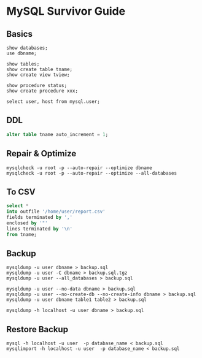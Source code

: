 # MySQL Survivor Guide

## Basics
```shell
show databases;
use dbname;

show tables;
show create table tname;
show create view tview;

show procedure status;
show create procedure xxx;

select user, host from mysql.user;
```

## DDL
```sql
alter table tname auto_increment = 1;
```

## Repair & Optimize
```shell
mysqlcheck -u root -p --auto-repair --optimize dbname
mysqlcheck -u root -p --auto-repair --optimize --all-databases
```

## To CSV
```sql
select * 
into outfile '/home/user/report.csv' 
fields terminated by ',' 
enclosed by '"'
lines terminated by '\n'
from tname;
```

## Backup
```
mysqldump -u user dbname > backup.sql
mysqldump -u user -C dbname > backup.sql.tgz
mysqldump -u user --all_databases > backup.sql

mysqldump -u user --no-data dbname > backup.sql
mysqldump -u user --no-create-db --no-create-info dbname > backup.sql
mysqldump -u user dbname table1 table2 > backup.sql

mysqldump -h localhost -u user dbname > backup.sql
```

## Restore Backup
```shell
mysql -h localhost -u user  -p database_name < backup.sql
mysqlimport -h localhost -u user  -p database_name < backup.sql
```
